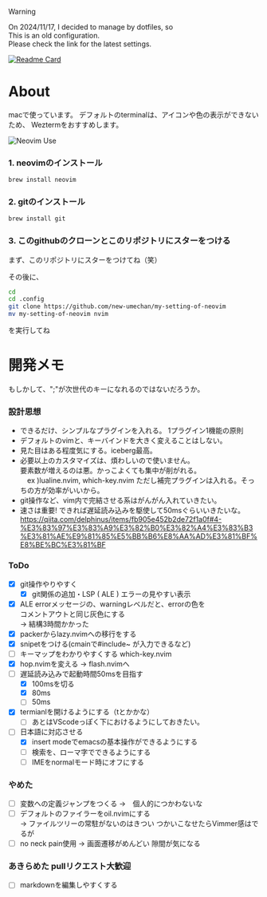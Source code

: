 > [!WARNING]
> On 2024/11/17, I decided to manage by dotfiles, so <br>
> This is an old configuration. <br>
> Please check the link for the latest settings.<br>

[![Readme Card](https://github-readme-stats.vercel.app/api/pin/?username=new-umechan&repo=dotfiles&show_owner=true)](https://github.com/new-umechan/dotfiles)




# About
macで使っています。
デフォルトのterminalは、アイコンや色の表示ができないため、
Weztermをおすすめします。


![Neovim Use](https://github.com/user-attachments/assets/98fd6d6a-fed8-415f-9b25-f14dced2657a)


### 1. neovimのインストール
``` zsh
brew install neovim
```


### 2. gitのインストール
``` zsh
brew install git
```

### 3. このgithubのクローンとこのリポジトリにスターをつける

まず、このリポジトリにスターをつけてね（笑）

その後に、
``` zsh
cd
cd .config
git clone https://github.com/new-umechan/my-setting-of-neovim
mv my-setting-of-neovim nvim
```
を実行してね

# 開発メモ
もしかして、";"が次世代の<leader>キーになれるのではないだろうか。

### 設計思想
- できるだけ、シンプルなプラグインを入れる。
  1プラグイン1機能の原則
- デフォルトのvimと、キーバインドを大きく変えることはしない。
- 見た目はある程度気にする。iceberg最高。
- 必要以上のカスタマイズは、煩わしいので使いません。<br>
  要素数が増えるのは悪。かっこよくても集中が削がれる。<br>
　ex )lualine.nvim, which-key.nvim
  ただし補完プラグインは入れる。そっちの方が効率がいいから。
- git操作など、vim内で完結させる系はがんがん入れていきたい。
- 速さは重要! できれば遅延読み込みを駆使して50msぐらいいきたいな。
  https://qiita.com/delphinus/items/fb905e452b2de72f1a0f#4-%E3%83%97%E3%83%A9%E3%82%B0%E3%82%A4%E3%83%B3%E3%81%AE%E9%81%85%E5%BB%B6%E8%AA%AD%E3%81%BF%E8%BE%BC%E3%81%BF

### ToDo
- [x] git操作やりやすく
	- [x] git関係の追加・LSP ( ALE ) エラーの見やすい表示
- [x] ALE errorメッセージの、warningレベルだと、errorの色を<br>
	  コメントアウトと同じ灰色にする<br>
	  → 結構3時間かかった
- [x] packerからlazy.nvimへの移行をする
- [x] snipetをつける(cmainで#include~ が入力できるなど)
- [ ] キーマップをわかりやすくする which-key.nvim
- [x] hop.nvimを変える → flash.nvimへ
- [ ] 遅延読み込みで起動時間50msを目指す
    - [x] 100msを切る
    - [x] 80ms
    - [ ] 50ms
- [x] termianlを開けるようにする（<space>tとかかな）
    - [ ] あとはVScodeっぽく下におけるようにしておきたい。
- [ ] 日本語に対応させる
    - [x] insert modeでemacsの基本操作ができるようにする
    - [ ] 検索を、ローマ字でできるようにする
    - [ ] IMEをnormalモード時にオフにする

### やめた
- [ ] 変数への定義ジャンプをつくる →　個人的につかわないな
- [ ] デフォルトのファイラーをoil.nvimにする<br>
      → ファイルツリーの常駐がないのはきつい
	   つかいこなせたらVimmer感はでるが
- [ ] no neck pain使用
	  → 画面遷移がめんどい
	  隙間が気になる

### あきらめた pullリクエスト大歓迎
- [ ] markdownを編集しやすくする
